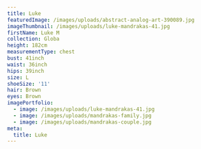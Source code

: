 ```yaml
---
title: Luke
featuredImage: /images/uploads/abstract-analog-art-390089.jpg
imageThumbnail: /images/uploads/luke-mandrakas-41.jpg
firstName: Luke M
collection: Globa
height: 182cm
measurementType: chest
bust: 41inch
waist: 36inch
hips: 39inch
size: L
shoeSize: '11'
hair: Brown
eyes: Brown
imagePortfolio:
  - image: /images/uploads/luke-mandrakas-41.jpg
  - image: /images/uploads/mandrakas-family.jpg
  - image: /images/uploads/mandrakas-couple.jpg
meta:
  title: Luke
---
```


